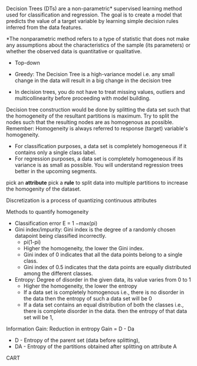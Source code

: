 Decision Trees (DTs) are a non-parametric* supervised learning method used for classification and regression. The goal is to create a model that predicts the value of a target variable by learning simple decision rules inferred from the data features.

*The nonparametric method refers to a type of statistic that does not make any assumptions about the characteristics of the sample (its parameters) or whether the observed data is quantitative or qualitative.

- Top-down
- Greedy: The Decision Tree is a high-variance model i.e. any small change in the data will result in a big change in the decision tree

- In decision trees, you do not have to treat missing values, outliers and multicollinearity before proceeding with model building.

Decision tree construction would be done by splitting the data set such that the homogeneity of the resultant partitions is maximum. Try to split the nodes such that the resulting nodes are as homogenous as possible. Remember: Homogeneity is always referred to response (target) variable's homogeneity.
- For classification purposes, a data set is completely homogeneous if it contains only a single class label. 
- For regression purposes, a data set is completely homogeneous if its variance is as small as possible. You will understand regression trees better in the upcoming segments.
 
pick an **attribute**
pick a **rule** to split data into
multiple partitions to 
increase the homogenity of the dataset. 

Discretization is a process of quantizing continuous attributes

Methods to quantify homogeneity
- Classification error E = 1 −max(pi)
- Gini index/impurity: Gini index is the degree of a randomly chosen datapoint being classified incorrectly. 
    - pi(1-pi)
    - Higher the homogeneity, the lower the Gini index.
    - Gini index of 0 indicates that all the data points belong to a single class. 
    - Gini index of 0.5 indicates that the data points are equally distributed among the different classes.
- Entropy: Degree of disorder in the given data, its value varies from 0 to 1
    - Higher the homogeneity, the lower the entropy
    - If a data set is completely homogenous i.e., there is no disorder in the data then the entropy of such a data set will be 0
    - If a data set contains an equal distribution of both the classes i.e., there is complete disorder in the data. then the entropy of that data set will be 1, 

Information Gain: Reduction in entropy
Gain = D - Da 
- D   - Entropy of the parent set (data before splitting),
- DA  - Entropy of the partitions obtained after splitting on attribute A

CART